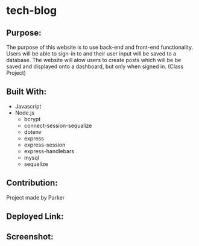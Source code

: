 # tech-blog

## Purpose:
The purpose of this website is to use back-end and front-end functionality. Users will be able to sign-in to and their user input will be saved to a database.
The website will alow users to create posts which will be be saved and displayed onto a dashboard, but only when signed in. (Class Project)

## Built With:
* Javascript
* Node.js
    * bcrypt
    * connect-session-sequalize
    * dotenv
    * express
    * express-session
    * express-handlebars
    * mysql
    * sequelize

## Contribution:
Project made by Parker

## Deployed Link:

## Screenshot:
